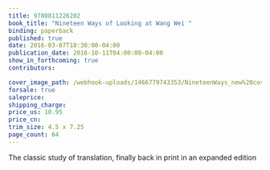 ```yaml
---
title: 9780811226202
book_title: "Nineteen Ways of Looking at Wang Wei "
binding: paperback
published: true
date: 2016-03-07T18:30:00-04:00
publication_date: 2016-10-11T04:00:00-04:00
show_in_forthcoming: true
contributors:

cover_image_path: /webhook-uploads/1466779743353/NineteenWays_new%20cover%20copy.jpg
forsale: true
saleprice:
shipping_charge:
price_us: 10.95
price_cn:
trim_size: 4.5 x 7.25
page_count: 64
---
```

The classic study of translation, finally back in print in an expanded edition

